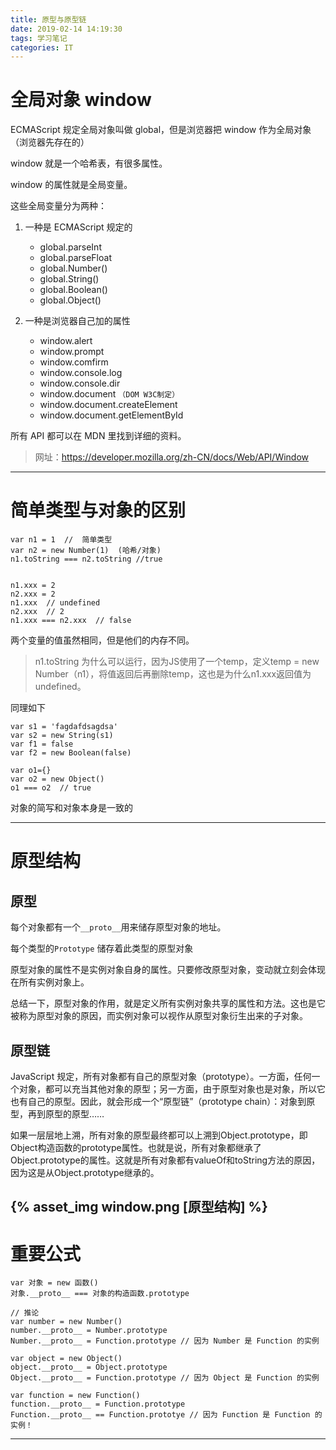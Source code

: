 ```yaml
---
title: 原型与原型链
date: 2019-02-14 14:19:30
tags: 学习笔记
categories: IT 
---
```

# 全局对象 window
ECMAScript 规定全局对象叫做 global，但是浏览器把 window 作为全局对象（浏览器先存在的）
<!-- more -->
window 就是一个哈希表，有很多属性。

window 的属性就是全局变量。

这些全局变量分为两种：

1. 一种是 ECMAScript 规定的

    * global.parseInt
    * global.parseFloat
    * global.Number()
    * global.String()
    * global.Boolean()
    * global.Object()

2. 一种是浏览器自己加的属性

    * window.alert
    * window.prompt
    * window.comfirm
    * window.console.log
    * window.console.dir
    * window.document `（DOM W3C制定）`
    * window.document.createElement
    * window.document.getElementById


所有 API 都可以在 MDN 里找到详细的资料。

>网址：https://developer.mozilla.org/zh-CN/docs/Web/API/Window
---

# 简单类型与对象的区别
```
var n1 = 1  //  简单类型
var n2 = new Number(1)  (哈希/对象)
n1.toString === n2.toString //true


n1.xxx = 2
n2.xxx = 2
n1.xxx  // undefined
n2.xxx  // 2
n1.xxx === n2.xxx  // false

```
两个变量的值虽然相同，但是他们的内存不同。

>n1.toString 为什么可以运行，因为JS使用了一个temp，定义temp = new Number（n1），将值返回后再删除temp，这也是为什么n1.xxx返回值为undefined。

同理如下
```
var s1 = 'fagdafdsagdsa'
var s2 = new String(s1)
var f1 = false
var f2 = new Boolean(false)
```

```
var o1={}
var o2 = new Object()
o1 === o2  // true
```

对象的简写和对象本身是一致的

---

# 原型结构
## 原型
每个对象都有一个`__proto__`用来储存原型对象的地址。

每个类型的`Prototype` 储存着此类型的原型对象

原型对象的属性不是实例对象自身的属性。只要修改原型对象，变动就立刻会体现在所有实例对象上。

总结一下，原型对象的作用，就是定义所有实例对象共享的属性和方法。这也是它被称为原型对象的原因，而实例对象可以视作从原型对象衍生出来的子对象。

## 原型链
JavaScript 规定，所有对象都有自己的原型对象（prototype）。一方面，任何一个对象，都可以充当其他对象的原型；另一方面，由于原型对象也是对象，所以它也有自己的原型。因此，就会形成一个“原型链”（prototype chain）：对象到原型，再到原型的原型……

如果一层层地上溯，所有对象的原型最终都可以上溯到Object.prototype，即Object构造函数的prototype属性。也就是说，所有对象都继承了Object.prototype的属性。这就是所有对象都有valueOf和toString方法的原因，因为这是从Object.prototype继承的。


{% asset_img window.png [原型结构] %}
---

# 重要公式
```
var 对象 = new 函数()
对象.__proto__ === 对象的构造函数.prototype

// 推论
var number = new Number()
number.__proto__ = Number.prototype
Number.__proto__ = Function.prototype // 因为 Number 是 Function 的实例

var object = new Object()
object.__proto__ = Object.prototype
Object.__proto__ = Function.prototype // 因为 Object 是 Function 的实例

var function = new Function()
function.__proto__ = Function.prototype
Function.__proto__ == Function.prototye // 因为 Function 是 Function 的实例！
```
---